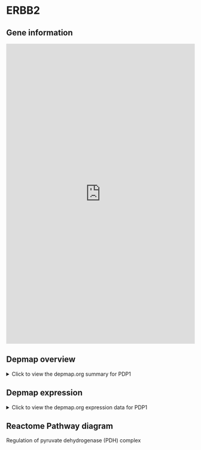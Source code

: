 <h1>ERBB2</h1>

<h2>Gene information</h2>
<iframe src="https://depmap.org/portal/gene/PDP1?tab=about" style="border:none;width:100%;height:800px"></iframe>

<h2>Depmap overview</h2>
<details>
  <summary>Click to view the depmap.org summary for PDP1</summary>
  <iframe src="https://depmap.org/portal/gene/PDP1?tab=overview" style="border:none;width:100%;height:800px"></iframe>
</details>

<h2>Depmap expression</h2>
<details>
  <summary>Click to view the depmap.org expression data for PDP1</summary>
  <iframe src="https://depmap.org/portal/gene/PDP1?tab=characterization" style="border:none;width:100%;height:800px"></iframe>
</details>



<h2>Reactome Pathway diagram</h2>
Regulation of pyruvate dehydrogenase (PDH) complex
<div id="diagramHolder"></div>

<script>
    //Creating the Reactome Diagram widget
    //Take into account a proxy needs to be set up in your server side pointing to www.reactome.org
    function onReactomeDiagramReady(){  //This function is automatically called when the widget code is ready to be used
        var diagram = Reactome.Diagram.create({
            "placeHolder" : "diagramHolder",
            "width" : 900,
            "height" : 500
        });

        //Initialising it to the "Hemostasis" pathway
        diagram.loadDiagram("R-HSA-204174");

        //Adding different listeners

        diagram.onDiagramLoaded(function (loaded) {
            console.info("Loaded ", loaded);
            diagram.flagItems("BAD");
	    diagram.flagItems("Q92934");
            if (loaded == "R-HSA-204174") diagram.selectItem("R-HSA-204174");
        });

     }
</script>



